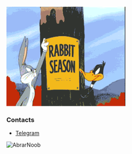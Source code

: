 <img src= "https://raw.githubusercontent.com/AbrarNoob/blah-blah/main/m9Ie58N.gif" height="260" width="310" class="center"> </h2>

### Contacts
-  [Telegram](https://telegram.me/AbrarNoob)

<p align="left"> <img src="https://komarev.com/ghpvc/?username=AbrarNoob&label=Profile%20Viewed&color=red" alt="AbrarNoob" /> </p>
